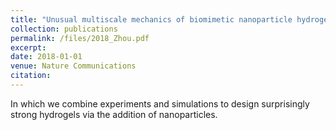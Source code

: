 ```yaml
---
title: "Unusual multiscale mechanics of biomimetic nanoparticle hydrogels"
collection: publications
permalink: /files/2018_Zhou.pdf
excerpt:
date: 2018-01-01
venue: Nature Communications
citation:
---
```

In which we combine experiments and simulations to design surprisingly strong
hydrogels via the addition of nanoparticles.
